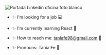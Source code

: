 
![Portada Linkedin oficina foto blanco](https://user-images.githubusercontent.com/116085996/229599675-9c6345a7-7125-427c-83f6-3ddf905f21f6.png)


<!-- **Taniagf31/Taniagf31** is a ✨ _special_ ✨ repository because its `README.md` (this file) appears on your GitHub profile. -->

- ✨ I'm looking for a job 💻

- ✨ I'm currently learning React 📝

<!-- - ✨ I'm looking to collaborate in technology companies 👩‍💼 -->

- ✨ How to reach me: taniafe98@gmail.com 📧

- ✨ Pronouns: Tania Fe 🌸

